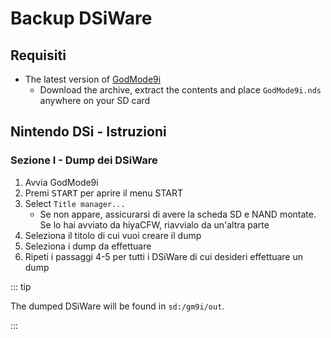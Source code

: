 # Backup DSiWare

## Requisiti

- The latest version of [GodMode9i](https://github.com/RocketRobz/godmode9i/releases)
  - Download the archive, extract the contents and place `GodMode9i.nds` anywhere on your SD card

## Nintendo DSi - Istruzioni

### Sezione I - Dump dei DSiWare

1. Avvia GodMode9i
2. Premi <kbd>START</kbd> per aprire il menu START
3. Select `Title manager...`
   - Se non appare, assicurarsi di avere la scheda SD e NAND montate. Se lo hai avviato da hiyaCFW, riavvialo da un'altra parte
4. Seleziona il titolo di cui vuoi creare il dump
5. Seleziona i dump da effettuare
6. Ripeti i passaggi 4-5 per tutti i DSiWare di cui desideri effettuare un dump

::: tip

The dumped DSiWare will be found in `sd:/gm9i/out`.

:::
